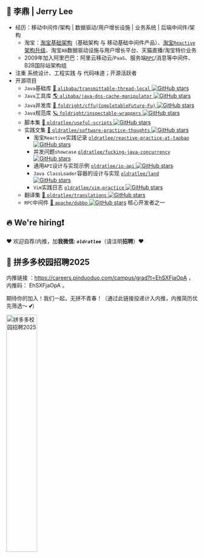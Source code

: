 ## 👤 李鼎 | Jerry Lee

- 经历：移动中间件/架构 | 数据驱动/用户增长设施 | 业务系统 | 后端中间件/架构
    - 淘宝：[淘宝基础架构](https://github.com/oldratlee/oldratlee/blob/master/tb-arch-fundation.md#-%E6%B7%98%E5%AE%9D%E6%9E%B6%E6%9E%84%E4%B8%8E%E5%9F%BA%E7%A1%80%E6%9C%8D%E5%8A%A1%E5%9B%A2%E9%98%9F)（基础架构 与 移动基础中间件产品）、[淘宝`Reactive`架构升级](https://github.com/oldratlee/reactive-practice-at-taobao)、淘宝`AB`数据驱动设施与用户增长平台、天猫直播/淘宝特价业务
    - 2009年加入阿里巴巴：阿里云移动云/`PaaS`、服务端[`RPC`](https://github.com/apache/dubbo)/消息等中间件、B2B国际站架构组
- 注重 系统设计、工程实践 与 代码味道；开源活跃者
- 开源项目
    - `Java`基础库 [📌 `alibaba/transmittable-thread-local` ![GitHub stars](https://img.shields.io/github/stars/alibaba/transmittable-thread-local.svg?style=flat-square&color=3b8686)](https://github.com/alibaba/transmittable-thread-local)
    - `Java`工具库 [🌎 `alibaba/java-dns-cache-manipulator` ![GitHub stars](https://img.shields.io/github/stars/alibaba/java-dns-cache-manipulator.svg?style=flat-square&color=3b8686)](https://github.com/alibaba/java-dns-cache-manipulator)
    - `Java`并发库 [🦝 `foldright/cffu(CompletableFuture-Fu)` ![GitHub stars](https://img.shields.io/github/stars/foldright/cffu.svg?style=flat-square&color=3b8686)](https://github.com/foldright/cffu)
    - `Java`规范库 [🪐 `foldright/inspectable-wrappers` ![GitHub stars](https://img.shields.io/github/stars/foldright/inspectable-wrappers.svg?style=flat-square&color=3b8686)](https://github.com/foldright/inspectable-wrappers)
    - 脚本集 [🐌 `oldratlee/useful-scripts` ![GitHub stars](https://img.shields.io/github/stars/oldratlee/useful-scripts.svg?style=flat-square&color=3b8686)](https://github.com/oldratlee/useful-scripts)
    - 实践文集 [🐣 `oldratlee/software-practice-thoughts` ![GitHub stars](https://img.shields.io/github/stars/oldratlee/software-practice-thoughts.svg?style=flat-square&color=3b8686)](https://github.com/oldratlee/software-practice-thoughts)
        - 淘宝`Reactive`实践记录 [`oldratlee/reactive-practice-at-taobao` ![GitHub stars](https://img.shields.io/github/stars/oldratlee/reactive-practice-at-taobao.svg?style=flat-square&color=3b8686)](https://github.com/oldratlee/reactive-practice-at-taobao)
        - 并发问题`showcase` [`oldratlee/fucking-java-concurrency` ![GitHub stars](https://img.shields.io/github/stars/oldratlee/fucking-java-concurrency.svg?style=flat-square&color=3b8686)](https://github.com/oldratlee/fucking-java-concurrency)
        - 通用`API`设计与实现示例 [`oldratlee/io-api` ![GitHub stars](https://img.shields.io/github/stars/oldratlee/io-api.svg?style=flat-square&color=3b8686)](https://github.com/oldratlee/io-api)
        - `Java ClassLoader`容器的设计与实现 [`oldratlee/land` ![GitHub stars](https://img.shields.io/github/stars/oldratlee/land.svg?style=flat-square&color=3b8686)](https://github.com/oldratlee/land)
        - `Vim`实践日志 [`oldratlee/vim-practice` ![GitHub stars](https://img.shields.io/github/stars/oldratlee/vim-practice.svg?style=flat-square&color=3b8686)](https://github.com/oldratlee/vim-practice)
    - 翻译集 [🐼 `oldratlee/translations` ![GitHub stars](https://img.shields.io/github/stars/oldratlee/translations.svg?style=flat-square&color=3b8686)](https://github.com/oldratlee/translations)
    - `RPC`中间件 [🧲 `apache/dubbo` ![GitHub stars](https://img.shields.io/github/stars/apache/dubbo.svg?style=flat-square&color=3b8686)](https://github.com/apache/dubbo) 核心开发者之一

## 🔥 We're hiring❗️

♥️ 欢迎自荐/内推，加**我微信: _`oldratlee`_**（请注明**招聘**）♥️

## 💫 拼多多校园招聘2025

内推链接 ：https://careers.pinduoduo.com/campus/grad?t=EhSXFjaOpA ，内推码： EhSXFjaOpA 。

期待你的加入！我们一起，无拼不青春！（通过此链接投递计入内推，内推简历优先筛选～ 💕）

<a href="#dummy"><img src="https://github.com/user-attachments/assets/2f05283d-0398-4ffc-8e50-eeba9d8c2e5e" width="40%" alt="拼多多校园招聘2025" /></a>
